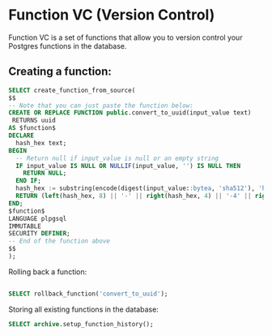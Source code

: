 # Function VC (Version Control)

Function VC is a set of functions that allow you to version control your Postgres functions in the database.

## Creating a function:

```sql
SELECT create_function_from_source(
$$
-- Note that you can just paste the function below:
CREATE OR REPLACE FUNCTION public.convert_to_uuid(input_value text)
 RETURNS uuid
AS $function$
DECLARE
  hash_hex text;
BEGIN
  -- Return null if input_value is null or an empty string
  IF input_value IS NULL OR NULLIF(input_value, '') IS NULL THEN
    RETURN NULL;
  END IF;
  hash_hex := substring(encode(digest(input_value::bytea, 'sha512'), 'hex'), 1, 36);
  RETURN (left(hash_hex, 8) || '-' || right(hash_hex, 4) || '-4' || right(hash_hex, 3) || '-a' || right(hash_hex, 3) || '-' || right(hash_hex, 12))::uuid;
END;
$function$
LANGUAGE plpgsql
IMMUTABLE
SECURITY DEFINER;
-- End of the function above
$$
);
```

Rolling back a function:

```sql

SELECT rollback_function('convert_to_uuid');

```

Storing all existing functions in the database:

```sql
SELECT archive.setup_function_history();
```
